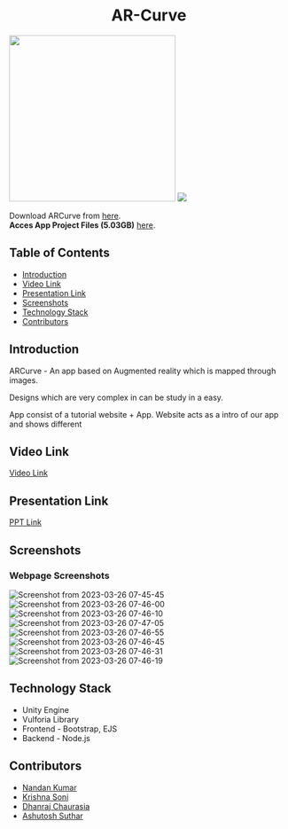 <h1 style="text-align: center;  align-items: center;">AR-Curve</h1>

<img src="https://i.postimg.cc/RFFWF4vg/built-at-hack.jpg" width=300px>

<img src="https://paas-s3-broker-prod-lon-2edbd31f-65e0-4d35-9755-fde7c3b1b292.s3.amazonaws.com/images/AR_VR_person_with_VR_headset.original.png">

Download ARCurve from [here](https://drive.google.com/file/d/1yaKfTfUuBlSFUq567fS4NHGacqgxLnLw/view?usp=share_link).
<br/>
**Acces App Project Files (5.03GB)** [here](https://drive.google.com/drive/folders/1PKlxToWw_6dAT2w8AyqJi0DI-0CFhLe1?usp=share_link).

## Table of Contents
- [Introduction](#introduction)
- [Video Link](#video-link)
- [Presentation Link](#presentation-link)
- [Screenshots](#screenshots)
- [Technology Stack](#technology-stack)
- [Contributors](#contributors)

## Introduction
ARCurve - An app based on Augmented reality which is mapped through images.

Designs which are very complex in can be study in a easy.

App consist of a tutorial website + App. 
Website acts as a intro of our app and shows different


## Video Link
[Video Link](https://drive.google.com/file/d/1aZEm35kdcvImdupOCr72d7xPorj_qQf7/view?usp=share_link)

## Presentation Link
[PPT Link](https://docs.google.com/presentation/d/1Gk6m0QN8Wsr0BYXDq1FQGdbIKeVLzxZHxmSfsXWojH0/edit#slide=id.p)

## Screenshots

### Webpage Screenshots
![Screenshot from 2023-03-26 07-45-45](https://user-images.githubusercontent.com/81418590/227752711-10163742-9e05-4b5f-938d-c52498a795da.png)
![Screenshot from 2023-03-26 07-46-00](https://user-images.githubusercontent.com/81418590/227752717-32deafae-8b80-4e24-851d-555f0657dca2.png)
![Screenshot from 2023-03-26 07-46-10](https://user-images.githubusercontent.com/81418590/227752719-dcf47dc8-d9be-4d3b-969a-1feeb57ee313.png)
![Screenshot from 2023-03-26 07-47-05](https://user-images.githubusercontent.com/81418590/227752727-ad854005-b390-40d8-8282-de627390b915.png)
![Screenshot from 2023-03-26 07-46-55](https://user-images.githubusercontent.com/81418590/227752735-ba4b38fa-2c3b-4b05-b163-94dc968184b2.png)
![Screenshot from 2023-03-26 07-46-45](https://user-images.githubusercontent.com/81418590/227752739-c9d9311b-3bc0-4ebc-86d7-cb2087cb5647.png)
![Screenshot from 2023-03-26 07-46-31](https://user-images.githubusercontent.com/81418590/227752756-c1c08515-b348-4a68-948f-2673ea7589fb.png)
![Screenshot from 2023-03-26 07-46-19](https://user-images.githubusercontent.com/81418590/227752786-71b956f3-a3cb-4433-9078-0d2ebc9d9d95.png)


## Technology Stack
- Unity Engine
- Vulforia Library
- Frontend - Bootstrap, EJS
- Backend - Node.js

## Contributors
- [Nandan Kumar](https://github.com/DE-Nandan)
- [Krishna Soni](https://github.com/Krishna1922)
- [Dhanraj Chaurasia](https://github.com/dhanrajchaurasia)
- [Ashutosh Suthar](https://github.com/ashutoshsuthar2020)
